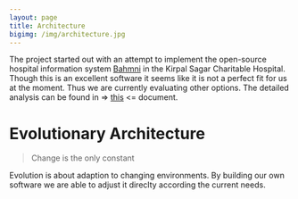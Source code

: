```yaml
---
layout: page
title: Architecture
bigimg: /img/architecture.jpg
---
```


The project started out with an attempt to implement the open-source hospital information
system [Bahmni](https://www.bahmni.org/) in the Kirpal Sagar Charitable Hospital.
Though this is an excellent software it seems like it is not a perfect fit for
us at the moment. Thus we are currently
evaluating other options. The detailed analysis can be found in
=> [this](https://docs.google.com/document/d/1lBj7tfwJ-yD2357xLcPFe4r8hHOCJ3Oe6r_rc0Pn8IQ/edit?usp=sharing) <=
document.

# Evolutionary Architecture

> Change is the only constant

Evolution is about adaption to changing environments. By building our own
software we are able to adjust it direclty according the current needs.
